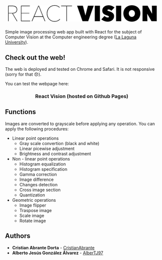 <h1 align="center">
  <br>
  <img src="images/logo.png" alt="Markdownify" width="500">
</h1>

Simple image processing web app built with React for the subject of Computer Vision at the Computer engineering degree ([La Laguna University](https://www.ull.es)).

## Check out the web!
The web is deployed and tested on Chrome and Safari. It is not responsive (sorry for that :disappointed:).

You can test the webpage here:

<a src="https://cristianabrante.github.io/ReactVision/">
  <h3 align="center">
    React Vision (hosted on Github Pages)
  </h3>
</a>

## Functions
Images are converted to grayscale before applying any operation. You can apply the following procedures:

* Linear point operations
  * Gray scale convertion (black and white)
  * Linear picewise adjustment
  * Brightness and contrast adjustment
* Non - linear point operations
  * Histogram equalization
  * Histogram specification
  * Gamma correction
  * Image difference
  * Changes detection
  * Cross image section
  * Quantization
* Geometric operations
  * Image flipper
  * Traspose image
  * Scale image
  * Rotate image

## Authors

* **Cristian Abrante Dorta** - [CristianAbrante](https://github.com/CristianAbrante)
* **Alberto Jesús González Álvarez** - [AlberTJ97](https://github.com/AlberTJ97)
